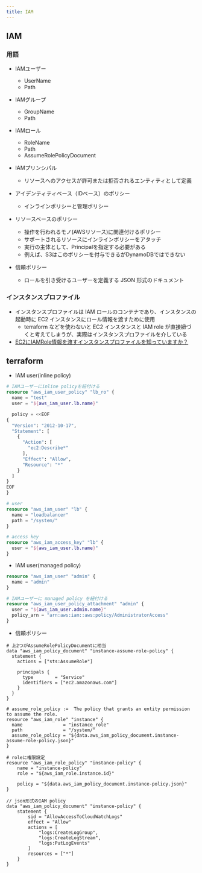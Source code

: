 ```yaml
---
title: IAM
---
```


## IAM

### 用語
* IAMユーザー
    * UserName
    * Path
* IAMグループ
    * GroupName
    * Path
* IAMロール
    * RoleName
    * Path
    * AssumeRolePolicyDocument

* IAMプリンシパル
    * リソースへのアクセスが許可または拒否されるエンティティとして定義
* アイデンティティベース（IDベース）のポリシー
    * インラインポリシーと管理ポリシー
* リソースベースのポリシー
    * 操作を行われるモノ(AWSリソース)に関連付けるポリシー
    * サポートされるリソースにインラインポリシーをアタッチ
    * 実行の主体として、Principalを指定する必要がある
    * 例えば、S3はこのポリシーを付与できるがDynamoDBではできない
* 信頼ポリシー
    * ロールを引き受けるユーザーを定義する JSON 形式のドキュメント

### インスタンスプロファイル
* インスタンスプロファイルは IAM ロールのコンテナであり、インスタンスの起動時に EC2 インスタンスにロール情報を渡すために使用
    * terraform などを使わないと EC2 インスタンスと IAM role が直接紐づくと考えてしまうが、実際はインスタンスプロファイルを介している
* [EC2にIAMRole情報を渡すインスタンスプロファイルを知っていますか？](https://dev.classmethod.jp/cloud/aws/do_you_know_iaminstanceprofile/)      

## terraform

* IAM user(inline policy)
``` terraform
# IAMユーザーにinline policyを紐付ける
resource "aws_iam_user_policy" "lb_ro" {
  name = "test"
  user = "${aws_iam_user.lb.name}"

  policy = <<EOF
{
  "Version": "2012-10-17",
  "Statement": [
    {
      "Action": [
        "ec2:Describe*"
      ],
      "Effect": "Allow",
      "Resource": "*"
    }
  ]
}
EOF
}

# user
resource "aws_iam_user" "lb" {
  name = "loadbalancer"
  path = "/system/"
}

# access key
resource "aws_iam_access_key" "lb" {
  user = "${aws_iam_user.lb.name}"
}
```

* IAM user(managed policy)

``` terraform
resource "aws_iam_user" "admin" {
  name = "admin"
}

# IAMユーザーに managed policy を紐付ける
resource "aws_iam_user_policy_attachment" "admin" {
  user = "${aws_iam_user.admin.name}"
  policy_arn = "arn:aws:iam::aws:policy/AdministratorAccess"
}
```

* 信頼ポリシー

``` hcl-terraform
# 上2つがAssumeRolePolicyDocumentに相当
data "aws_iam_policy_document" "instance-assume-role-policy" {
  statement {
    actions = ["sts:AssumeRole"]

    principals {
      type        = "Service"
      identifiers = ["ec2.amazonaws.com"]
    }
  }
}

# assume_role_policy :=  The policy that grants an entity permission to assume the role.
resource "aws_iam_role" "instance" {
  name               = "instance_role"
  path               = "/system/"
  assume_role_policy = "${data.aws_iam_policy_document.instance-assume-role-policy.json}"
}

# roleに権限設定
resource "aws_iam_role_policy" "instance-policy" {
    name = "instance-policy"
    role = "${aws_iam_role.instance.id}"

    policy = "${data.aws_iam_policy_document.instance-policy.json}"
}

// json形式のIAM policy
data "aws_iam_policy_document" "instance-policy" {
    statement {
        sid = "AllowAccessToCloudWatchLogs"
        effect = "Allow"
        actions = [
            "logs:CreateLogGroup",
            "logs:CreateLogStream",
            "logs:PutLogEvents"
        ]
        resources = ["*"]
    }
}
```